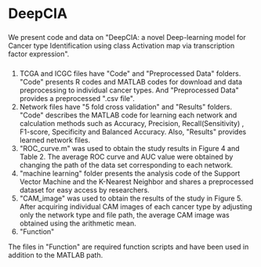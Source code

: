 # DeepCIA
###
We present code and data on "DeepCIA: a novel Deep-learning model for Cancer type Identification using class Activation map via transcription factor expression".

#####
1. TCGA and ICGC files have "Code" and "Preprocessed Data" folders. "Code" presents R codes and MATLAB codes for download and data preprocessing to individual cancer types. And "Preprocessed Data" provides a preprocessed ".csv file".
2. Network files have "5 fold cross validation" and "Results" folders. "Code" describes the MATLAB code for learning each network and calculation methods such as Accuracy, Precision, Recall(Sensitivity) , F1-score, Specificity and Balanced Accuracy. Also, "Results" provides learned network files.
3. "ROC_curve.m" was used to obtain the study results in Figure 4 and Table 2. The average ROC curve and AUC value were obtained by changing the path of the data set corresponding to each network.
4. "machine learning" folder presents the analysis code of the Support Vector Machine and the K-Nearest Neighbor and shares a preprocessed dataset for easy access by researchers.
5. "CAM_image" was used to obtain the results of the study in Figure 5. After acquiring individual CAM images of each cancer type by adjusting only the network type and file path, the average CAM image was obtained using the arithmetic mean.
6. "Function"

The files in "Function" are required function scripts and have been used in addition to the MATLAB path.


